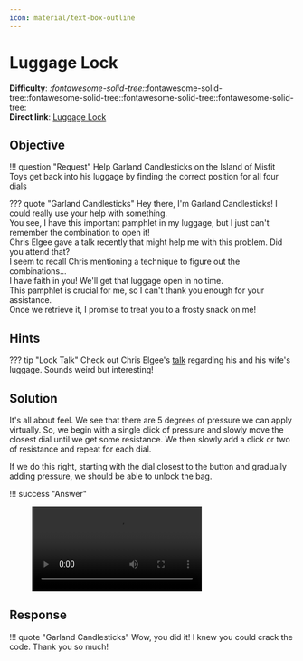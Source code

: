 ```yaml
---
icon: material/text-box-outline
---
```


# Luggage Lock

**Difficulty**: <i class=twemoji_red>:fontawesome-solid-tree:</i>:fontawesome-solid-tree::fontawesome-solid-tree::fontawesome-solid-tree::fontawesome-solid-tree:<br/>
**Direct link**: [Luggage Lock](https://lockdecode.com/?&challenge=lockdecode)

## Objective

!!! question "Request"
    Help Garland Candlesticks on the Island of Misfit Toys get back into his luggage by finding the correct position for all four dials

??? quote "Garland Candlesticks"
    Hey there, I'm Garland Candlesticks! I could really use your help with something.<br/>
    You see, I have this important pamphlet in my luggage, but I just can't remember the combination to open it!<br/>
    Chris Elgee gave a talk recently that might help me with this problem. Did you attend that?<br/>
    I seem to recall Chris mentioning a technique to figure out the combinations...<br/>
    I have faith in you! We'll get that luggage open in no time.<br/>
    This pamphlet is crucial for me, so I can't thank you enough for your assistance.<br/>
    Once we retrieve it, I promise to treat you to a frosty snack on me!

## Hints

??? tip "Lock Talk"
    Check out Chris Elgee's [talk](https://youtu.be/ycM1hBSEyog) regarding his and his wife's luggage. Sounds weird but interesting!

## Solution


It's all about feel. We see that there are 5 degrees of pressure we can apply virtually. So, we begin with a single click of pressure and slowly move the closest dial until we get some resistance. We then slowly add a click or two of resistance and repeat for each dial.

If we do this right, starting with the dial closest to the button and gradually adding pressure, we should be able to unlock the bag.



!!! success "Answer"
<figure class="video_container">
  <video controls="true" allowfullscreen="true">
    <source src="/img/objectives/o5/lockdecode.mp4" type="video/mp4">
  </video>
</figure>

## Response

!!! quote "Garland Candlesticks"
    Wow, you did it! I knew you could crack the code. Thank you so much!
